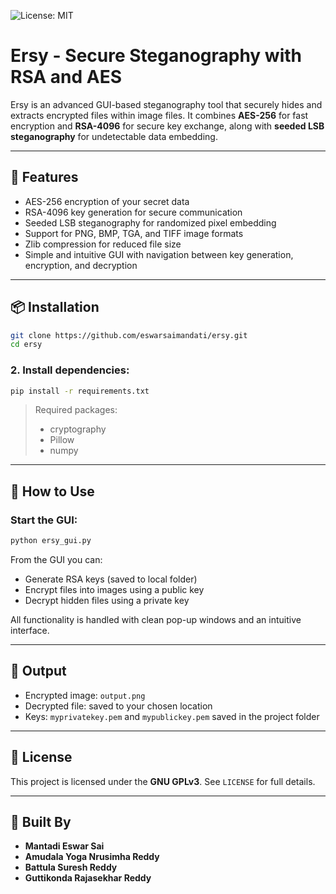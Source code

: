 ![License: MIT](https://img.shields.io/badge/License-MIT-yellow.svg)

# Ersy - Secure Steganography with RSA and AES

Ersy is an advanced GUI-based steganography tool that securely hides and extracts encrypted files within image files. It combines **AES-256** for fast encryption and **RSA-4096** for secure key exchange, along with **seeded LSB steganography** for undetectable data embedding.

---

## 🔐 Features

- AES-256 encryption of your secret data  
- RSA-4096 key generation for secure communication  
- Seeded LSB steganography for randomized pixel embedding  
- Support for PNG, BMP, TGA, and TIFF image formats  
- Zlib compression for reduced file size  
- Simple and intuitive GUI with navigation between key generation, encryption, and decryption  

---

## 📦 Installation


```bash
git clone https://github.com/eswarsaimandati/ersy.git
cd ersy
```


### 2. Install dependencies:

```bash
pip install -r requirements.txt
```

> Required packages:
>
> * cryptography
> * Pillow
> * numpy

---

## 🚀 How to Use

### Start the GUI:

```bash
python ersy_gui.py
```

From the GUI you can:

* Generate RSA keys (saved to local folder)
* Encrypt files into images using a public key
* Decrypt hidden files using a private key

All functionality is handled with clean pop-up windows and an intuitive interface.

---

## 📁 Output

* Encrypted image: `output.png`
* Decrypted file: saved to your chosen location
* Keys: `myprivatekey.pem` and `mypublickey.pem` saved in the project folder

---

## 📜 License

This project is licensed under the **GNU GPLv3**. See `LICENSE` for full details.

---

## 🙌 Built By

* **Mantadi Eswar Sai**
* **Amudala Yoga Nrusimha Reddy**
* **Battula Suresh Reddy**
* **Guttikonda Rajasekhar Reddy**



